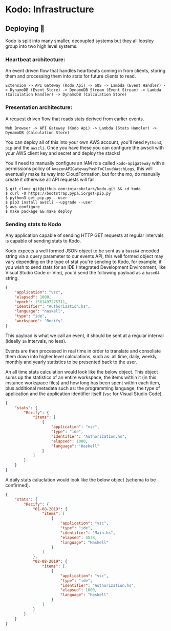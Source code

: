 # Kodo: Infrastructure

## Deploying 🚀

Kodo is split into many smaller, decoupled systems but they all loosley group into two high level systems.

### Heartbeat architecture:

An event driven flow that handles heartbeats coming in from clients, storing them and processing them into stats for future clients to read.

```Extension -> API Gateway (Kodo Api) -> SQS -> Lambda (Event Handler) -> DynamoDB (Event Store) -> DynamoDB Stream (Event Stream) -> Lambda (Calculation Handler) -> DynamoDB (Calculation Store)```

### Presentation architecture: 

A request driven flow that reads stats derived from earlier events.

```Web Browser -> API Gateway (Kodo Api) -> Lambda (Stats Handler) -> DynamoDB (Calculation Store)```

You can deploy all of this into your own AWS account, you'll need `Python3`, `pip` and the `awscli`. Once you have these you can configure the awscli with your AWS client key and secret and deploy the stacks!

You'll need to manually configure an IAM role called `kodo-apigateway` with a permissions policy of `AmazonAPIGatewayPushToCloudWatchLogs`, this will eventually make its way into CloudFormation, but for the mo, do manually create it otherwise all API requests will fail.

```shell
$ git clone git@github.com:imjacobclark/kodo.git && cd kodo
$ curl -O https://bootstrap.pypa.io/get-pip.py
$ python3 get-pip.py --user
$ pip3 install awscli --upgrade --user
$ aws configure
$ make package && make deploy
```

### Sending stats to Kodo

Any application capable of sending HTTP GET requests at regular intervals is capable of sending stats to Kodo.

Kodo expects a well formed JSON object to be sent as a `base64` encoded string via a query parameter to our events API, this well formed object may vary depending on the type of stat you're sending to Kodo, for example, if you wish to send stats for an IDE (Integrated Development Environment, like Visual Studio Code or Vim), you'd send the following payload as a `base64` string.

```json
{
    "application": "vsc",
    "elapsed": 1000,
    "epoch": 1561497275711,
    "identifier": "Authorization.hs",
    "language": "haskell",
    "type": "ide",
    "workspace": "Recify"
}
```

This payload is what we call an event, it should be sent at a regular interval (ideally `1m` intervals, no less). 

Events are then processed in real time in order to translate and consoliate them down into higher level calculations, such as: all time, daily, weekly, monthly and yearly statistics to be presented back to the user. 

An all time stats calculation would look like the below object. This object sums up the statistics of an entire workspace, the items within it (in this instance workspace files) and how long has been spent within each item, plus additional metadata such as: the programming language, the type of application and the application identifier itself (`vsc` for Visual Studio Code).

```json
{
    "stats": {
        "Recify": {
            "items": [
                {
                    "application": "vsc",
                    "type": "ide",
                    "identifier": "Authorization.hs",
                    "elapsed": 1000,
                    "language": "Haskell"
                }
            ]
        }
    }
}
```

A daily stats caluclation would look like the below object (schema to be confirmed).

```json
{
    "stats": {
        "Recify": {
            "01-08-2019": {
                "items": [
                    {
                        "application": "vsc",
                        "type": "ide",
                        "identifier": "Main.hs",
                        "elapsed": 4578,
                        "language": "Haskell"
                    }
                ]
            },
            "02-08-2019": {
                "items": [
                    {
                        "application": "vsc",
                        "type": "ide",
                        "identifier": "Authorization.hs",
                        "elapsed": 1000,
                        "language": "Haskell"
                    }
                ]
            }
        }
    }
}
```